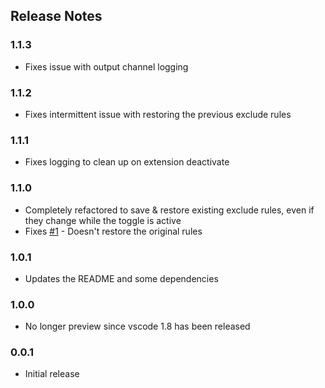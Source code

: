 ## Release Notes

### 1.1.3
- Fixes issue with output channel logging

### 1.1.2
- Fixes intermittent issue with restoring the previous exclude rules

### 1.1.1
- Fixes logging to clean up on extension deactivate

### 1.1.0
- Completely refactored to save & restore existing exclude rules, even if they change while the toggle is active
- Fixes [#1](https://github.com/eamodio/vscode-toggle-excluded-files/issues/1) - Doesn't restore the original rules

### 1.0.1
- Updates the README and some dependencies

### 1.0.0
- No longer preview since vscode 1.8 has been released

### 0.0.1
- Initial release
